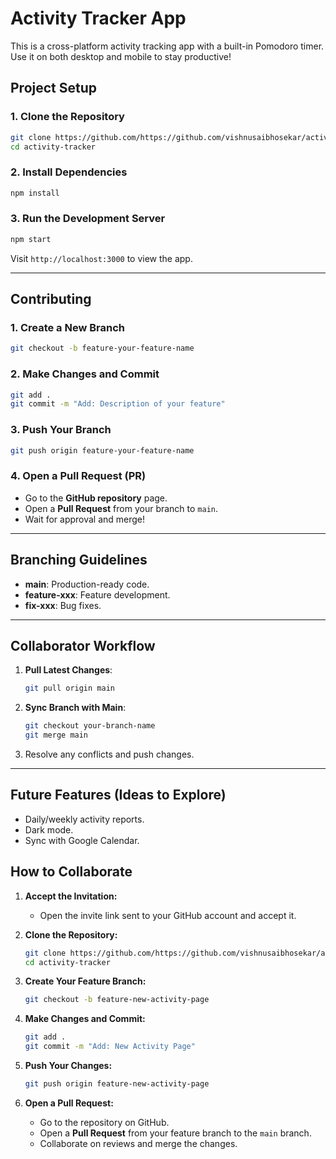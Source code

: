 # Activity Tracker App

This is a cross-platform activity tracking app with a built-in Pomodoro timer. Use it on both desktop and mobile to stay productive!

## Project Setup

### 1. Clone the Repository

```bash
git clone https://github.com/https://github.com/vishnusaibhosekar/activity-tracker/activity-tracker.git
cd activity-tracker
```

### 2. Install Dependencies

```bash
npm install
```

### 3. Run the Development Server

```bash
npm start
```

Visit `http://localhost:3000` to view the app.

---

## Contributing

### 1. Create a New Branch

```bash
git checkout -b feature-your-feature-name
```

### 2. Make Changes and Commit

```bash
git add .
git commit -m "Add: Description of your feature"
```

### 3. Push Your Branch

```bash
git push origin feature-your-feature-name
```

### 4. Open a Pull Request (PR)

- Go to the **GitHub repository** page.
- Open a **Pull Request** from your branch to `main`.
- Wait for approval and merge!

---

## Branching Guidelines

- **main**: Production-ready code.
- **feature-xxx**: Feature development.
- **fix-xxx**: Bug fixes.

---

## Collaborator Workflow

1. **Pull Latest Changes**:

   ```bash
   git pull origin main
   ```

2. **Sync Branch with Main**:

   ```bash
   git checkout your-branch-name
   git merge main
   ```

3. Resolve any conflicts and push changes.

---

## Future Features (Ideas to Explore)

- Daily/weekly activity reports.
- Dark mode.
- Sync with Google Calendar.

## How to Collaborate

1. **Accept the Invitation:**

   - Open the invite link sent to your GitHub account and accept it.

2. **Clone the Repository:**

   ```bash
   git clone https://github.com/https://github.com/vishnusaibhosekar/activity-tracker/activity-tracker.git
   cd activity-tracker
   ```

3. **Create Your Feature Branch:**

   ```bash
   git checkout -b feature-new-activity-page
   ```

4. **Make Changes and Commit:**

   ```bash
   git add .
   git commit -m "Add: New Activity Page"
   ```

5. **Push Your Changes:**

   ```bash
   git push origin feature-new-activity-page
   ```

6. **Open a Pull Request:**
   - Go to the repository on GitHub.
   - Open a **Pull Request** from your feature branch to the `main` branch.
   - Collaborate on reviews and merge the changes.
